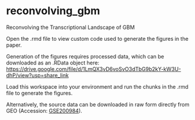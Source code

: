 # reconvolving_gbm
Reconvolving the Transcriptional Landscape of GBM

Open the .rmd file to view custom code used to generate the figures in the paper. 


Generation of the figures requires processed data, which can be downloaded as an .RData object here:
https://drive.google.com/file/d/1LmQX3vD6voSvO3dTbG9b2kY-kW3U-dhP/view?usp=share_link

Load this workspace into your environment and run the chunks in the .rmd file to generate the figures.



Alternatively, the source data can be downloaded in raw form directly from GEO (Accession: [GSE200984](https://www.ncbi.nlm.nih.gov/geo/query/acc.cgi?acc=GSE200984)). 


